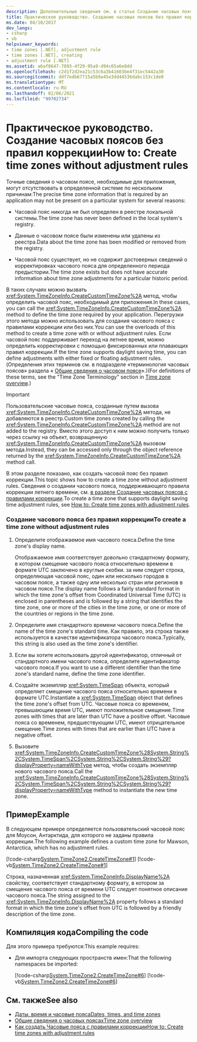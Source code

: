 ```yaml
---
description: Дополнительные сведения см. в статье Создание часовых поясов без правил коррекции.
title: Практическое руководство. Создание часовых поясов без правил коррекции
ms.date: 04/10/2017
dev_langs:
- csharp
- vb
helpviewer_keywords:
- time zones [.NET], adjustment rule
- time zones [.NET], creating
- adjustment rule [.NET]
ms.assetid: a6af8647-7893-4f29-95a9-d94c65a6e8dd
ms.openlocfilehash: c2d1f2d2ea21c53c6a3b41603be4f31ec5442a30
ms.sourcegitcommit: ddf7edb67715a5b9a45e3dd44536dabc153c1de0
ms.translationtype: MT
ms.contentlocale: ru-RU
ms.lasthandoff: 02/06/2021
ms.locfileid: "99702734"
---
```

# <a name="how-to-create-time-zones-without-adjustment-rules"></a><span data-ttu-id="93cb4-103">Практическое руководство. Создание часовых поясов без правил коррекции</span><span class="sxs-lookup"><span data-stu-id="93cb4-103">How to: Create time zones without adjustment rules</span></span>

<span data-ttu-id="93cb4-104">Точные сведения о часовом поясе, необходимые для приложения, могут отсутствовать в определенной системе по нескольким причинам:</span><span class="sxs-lookup"><span data-stu-id="93cb4-104">The precise time zone information that is required by an application may not be present on a particular system for several reasons:</span></span>

- <span data-ttu-id="93cb4-105">Часовой пояс никогда не был определен в реестре локальной системы.</span><span class="sxs-lookup"><span data-stu-id="93cb4-105">The time zone has never been defined in the local system's registry.</span></span>

- <span data-ttu-id="93cb4-106">Данные о часовом поясе были изменены или удалены из реестра.</span><span class="sxs-lookup"><span data-stu-id="93cb4-106">Data about the time zone has been modified or removed from the registry.</span></span>

- <span data-ttu-id="93cb4-107">Часовой пояс существует, но не содержит достоверных сведений о корректировках часового пояса для определенного периода предыстории.</span><span class="sxs-lookup"><span data-stu-id="93cb4-107">The time zone exists but does not have accurate information about time zone adjustments for a particular historic period.</span></span>

<span data-ttu-id="93cb4-108">В таких случаях можно вызвать <xref:System.TimeZoneInfo.CreateCustomTimeZone%2A> метод, чтобы определить часовой пояс, необходимый для приложения.</span><span class="sxs-lookup"><span data-stu-id="93cb4-108">In these cases, you can call the <xref:System.TimeZoneInfo.CreateCustomTimeZone%2A> method to define the time zone required by your application.</span></span> <span data-ttu-id="93cb4-109">Перегрузки этого метода можно использовать для создания часового пояса с правилами коррекции или без них.</span><span class="sxs-lookup"><span data-stu-id="93cb4-109">You can use the overloads of this method to create a time zone with or without adjustment rules.</span></span> <span data-ttu-id="93cb4-110">Если часовой пояс поддерживает переход на летнее время, можно определить корректировки с помощью фиксированных или плавающих правил коррекции.</span><span class="sxs-lookup"><span data-stu-id="93cb4-110">If the time zone supports daylight saving time, you can define adjustments with either fixed or floating adjustment rules.</span></span> <span data-ttu-id="93cb4-111">(Определения этих терминов см. в подразделе «терминология часовых поясов» раздела « [Общие сведения о часовом поясе](time-zone-overview.md)».)</span><span class="sxs-lookup"><span data-stu-id="93cb4-111">(For definitions of these terms, see the "Time Zone Terminology" section in [Time zone overview](time-zone-overview.md).)</span></span>

> [!IMPORTANT]
> <span data-ttu-id="93cb4-112">Пользовательские часовые пояса, созданные путем вызова <xref:System.TimeZoneInfo.CreateCustomTimeZone%2A> метода, не добавляются в реестр.</span><span class="sxs-lookup"><span data-stu-id="93cb4-112">Custom time zones created by calling the <xref:System.TimeZoneInfo.CreateCustomTimeZone%2A> method are not added to the registry.</span></span> <span data-ttu-id="93cb4-113">Вместо этого доступ к ним можно получить только через ссылку на объект, возвращенную <xref:System.TimeZoneInfo.CreateCustomTimeZone%2A> вызовом метода.</span><span class="sxs-lookup"><span data-stu-id="93cb4-113">Instead, they can be accessed only through the object reference returned by the <xref:System.TimeZoneInfo.CreateCustomTimeZone%2A> method call.</span></span>

<span data-ttu-id="93cb4-114">В этом разделе показано, как создать часовой пояс без правил коррекции.</span><span class="sxs-lookup"><span data-stu-id="93cb4-114">This topic shows how to create a time zone without adjustment rules.</span></span> <span data-ttu-id="93cb4-115">Сведения о создании часового пояса, поддерживающего правила коррекции летнего времени, см. [в разделе Создание часовых поясов с правилами коррекции](create-time-zones-with-adjustment-rules.md).</span><span class="sxs-lookup"><span data-stu-id="93cb4-115">To create a time zone that supports daylight saving time adjustment rules, see [How to: Create time zones with adjustment rules](create-time-zones-with-adjustment-rules.md).</span></span>

### <a name="to-create-a-time-zone-without-adjustment-rules"></a><span data-ttu-id="93cb4-116">Создание часового пояса без правил коррекции</span><span class="sxs-lookup"><span data-stu-id="93cb4-116">To create a time zone without adjustment rules</span></span>

1. <span data-ttu-id="93cb4-117">Определите отображаемое имя часового пояса.</span><span class="sxs-lookup"><span data-stu-id="93cb4-117">Define the time zone's display name.</span></span>

   <span data-ttu-id="93cb4-118">Отображаемое имя соответствует довольно стандартному формату, в котором смещение часового пояса относительно времени в формате UTC заключено в круглые скобки. за ним следует строка, определяющая часовой пояс, один или несколько городов в часовом поясе, а также одну или несколько стран или регионов в часовом поясе.</span><span class="sxs-lookup"><span data-stu-id="93cb4-118">The display name follows a fairly standard format in which the time zone's offset from Coordinated Universal Time (UTC) is enclosed in parentheses and is followed by a string that identifies the time zone, one or more of the cities in the time zone, or one or more of the countries or regions in the time zone.</span></span>

2. <span data-ttu-id="93cb4-119">Определите имя стандартного времени часового пояса.</span><span class="sxs-lookup"><span data-stu-id="93cb4-119">Define the name of the time zone's standard time.</span></span> <span data-ttu-id="93cb4-120">Как правило, эта строка также используется в качестве идентификатора часового пояса.</span><span class="sxs-lookup"><span data-stu-id="93cb4-120">Typically, this string is also used as the time zone's identifier.</span></span>

3. <span data-ttu-id="93cb4-121">Если вы хотите использовать другой идентификатор, отличный от стандартного имени часового пояса, определите идентификатор часового пояса.</span><span class="sxs-lookup"><span data-stu-id="93cb4-121">If you want to use a different identifier than the time zone's standard name, define the time zone identifier.</span></span>

4. <span data-ttu-id="93cb4-122">Создайте экземпляр <xref:System.TimeSpan> объекта, который определяет смещение часового пояса относительно времени в формате UTC.</span><span class="sxs-lookup"><span data-stu-id="93cb4-122">Instantiate a <xref:System.TimeSpan> object that defines the time zone's offset from UTC.</span></span> <span data-ttu-id="93cb4-123">Часовые пояса со временем, превышающим время UTC, имеют положительное смещение.</span><span class="sxs-lookup"><span data-stu-id="93cb4-123">Time zones with times that are later than UTC have a positive offset.</span></span> <span data-ttu-id="93cb4-124">Часовые пояса со временем, предшествующим UTC, имеют отрицательное смещение.</span><span class="sxs-lookup"><span data-stu-id="93cb4-124">Time zones with times that are earlier than UTC have a negative offset.</span></span>

5. <span data-ttu-id="93cb4-125">Вызовите <xref:System.TimeZoneInfo.CreateCustomTimeZone%28System.String%2CSystem.TimeSpan%2CSystem.String%2CSystem.String%29?displayProperty=nameWithType> метод, чтобы создать экземпляр нового часового пояса.</span><span class="sxs-lookup"><span data-stu-id="93cb4-125">Call the <xref:System.TimeZoneInfo.CreateCustomTimeZone%28System.String%2CSystem.TimeSpan%2CSystem.String%2CSystem.String%29?displayProperty=nameWithType> method to instantiate the new time zone.</span></span>

## <a name="example"></a><span data-ttu-id="93cb4-126">Пример</span><span class="sxs-lookup"><span data-stu-id="93cb4-126">Example</span></span>

<span data-ttu-id="93cb4-127">В следующем примере определяется пользовательский часовой пояс для Моусон, Антарктида, для которого не заданы правила коррекции.</span><span class="sxs-lookup"><span data-stu-id="93cb4-127">The following example defines a custom time zone for Mawson, Antarctica, which has no adjustment rules.</span></span>

[!code-csharp[System.TimeZone2.CreateTimeZone#1](../../../samples/snippets/csharp/VS_Snippets_CLR_System/system.TimeZone2.CreateTimeZone/cs/System.TimeZone2.CreateTimeZone.cs#1)]
[!code-vb[System.TimeZone2.CreateTimeZone#1](../../../samples/snippets/visualbasic/VS_Snippets_CLR_System/system.TimeZone2.CreateTimeZone/vb/System.TimeZone2.CreateTimeZone.vb#1)]

<span data-ttu-id="93cb4-128">Строка, назначенная <xref:System.TimeZoneInfo.DisplayName%2A> свойству, соответствует стандартному формату, в котором за смещение часового пояса от времени UTC следует понятное описание часового пояса.</span><span class="sxs-lookup"><span data-stu-id="93cb4-128">The string assigned to the <xref:System.TimeZoneInfo.DisplayName%2A> property follows a standard format in which the time zone's offset from UTC is followed by a friendly description of the time zone.</span></span>

## <a name="compiling-the-code"></a><span data-ttu-id="93cb4-129">Компиляция кода</span><span class="sxs-lookup"><span data-stu-id="93cb4-129">Compiling the code</span></span>

<span data-ttu-id="93cb4-130">Для этого примера требуются:</span><span class="sxs-lookup"><span data-stu-id="93cb4-130">This example requires:</span></span>

- <span data-ttu-id="93cb4-131">Для импорта следующих пространств имен:</span><span class="sxs-lookup"><span data-stu-id="93cb4-131">That the following namespaces be imported:</span></span>

  [!code-csharp[System.TimeZone2.CreateTimeZone#6](../../../samples/snippets/csharp/VS_Snippets_CLR_System/system.TimeZone2.CreateTimeZone/cs/System.TimeZone2.CreateTimeZone.cs#6)]
  [!code-vb[System.TimeZone2.CreateTimeZone#6](../../../samples/snippets/visualbasic/VS_Snippets_CLR_System/system.TimeZone2.CreateTimeZone/vb/System.TimeZone2.CreateTimeZone.vb#6)]

## <a name="see-also"></a><span data-ttu-id="93cb4-132">См. также</span><span class="sxs-lookup"><span data-stu-id="93cb4-132">See also</span></span>

- [<span data-ttu-id="93cb4-133">Даты, время и часовые пояса</span><span class="sxs-lookup"><span data-stu-id="93cb4-133">Dates, times, and time zones</span></span>](index.md)
- [<span data-ttu-id="93cb4-134">Общие сведения о часовых поясах</span><span class="sxs-lookup"><span data-stu-id="93cb4-134">Time zone overview</span></span>](time-zone-overview.md)
- [<span data-ttu-id="93cb4-135">Как создать Часовые пояса с правилами коррекции</span><span class="sxs-lookup"><span data-stu-id="93cb4-135">How to: Create time zones with adjustment rules</span></span>](create-time-zones-with-adjustment-rules.md)
